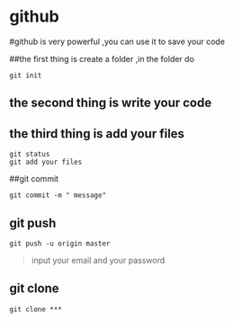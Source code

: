# github

#github is very powerful ,you can use it to save your code

##the first thing is create a folder ,in the folder do  
```
git init

```
## the second thing is write your code
## the third thing is add your files
```
git status
git add your files
```
##git  commit
```
git commit -m " message"
```
## git  push
```
git push -u origin master

```
>input your email and your  password

## git clone
```
git clone ***
```
